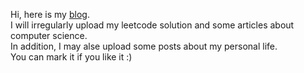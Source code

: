 Hi, here is my [blog](raffizheng.github.io).  
I will irregularly upload my leetcode solution and some articles about computer science.  
In addition, I may alse upload some posts about my personal life.  
You can mark it if you like it :)  
